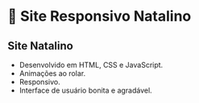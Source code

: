 # :santa: Site Responsivo Natalino 

##  Site Natalino 
- Desenvolvido em HTML, CSS e JavaScript.
- Animações ao rolar.
- Responsivo.
- Interface de usuário bonita e agradável.
